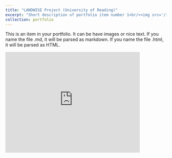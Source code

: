 ```yaml
---
title: "LANDWISE Project (University of Reading)"
excerpt: "Short description of portfolio item number 1<br/><img src='/images/landwise_nfm-border-500x143.png'>"
collection: portfolio
---
```


This is an item in your portfolio. It can be have images or nice text. If you name the file .md, it will be parsed as markdown. If you name the file .html, it will be parsed as HTML. 

<iframe width="420" height="315" src="https://www.youtube.com/embed/B_OPkv7YLps" frameborder="0" allowfullscreen></iframe>
